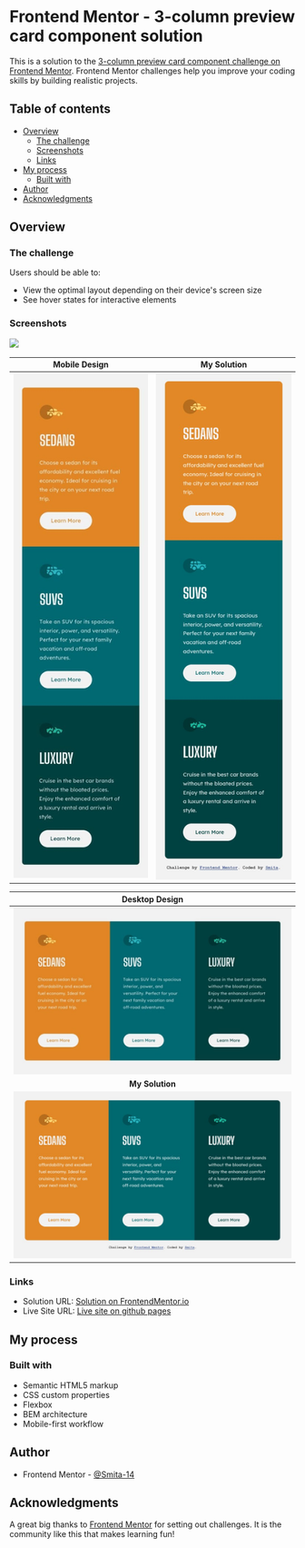 # Frontend Mentor - 3-column preview card component solution

This is a solution to the [3-column preview card component challenge on Frontend Mentor](https://www.frontendmentor.io/challenges/3column-preview-card-component-pH92eAR2-). Frontend Mentor challenges help you improve your coding skills by building realistic projects. 

## Table of contents

- [Overview](#overview)
  - [The challenge](#the-challenge)
  - [Screenshots](#screenshots)
  - [Links](#links)
- [My process](#my-process)
  - [Built with](#built-with)
- [Author](#author)
- [Acknowledgments](#acknowledgments)


## Overview

### The challenge

Users should be able to:

- View the optimal layout depending on their device's screen size
- See hover states for interactive elements

### Screenshots

![](./screenshot.jpg)

| Mobile Design | My Solution |
| -- | -- |
| ![Target Mobile design](./design/mobile-design.jpg) | ![My solution to design](./design/mobile-size.jpg) |


| Desktop Design |
| :--: |
| ![Target desktop design](./design/desktop-design.jpg) |
| **My Solution** |
| ![My solution to design](./design/desktop-size.jpg) | 



### Links

- Solution URL: [Solution on FrontendMentor.io](https://your-solution-url.com)
- Live Site URL: [Live site on github pages](https://your-live-site-url.com)

## My process

### Built with

- Semantic HTML5 markup
- CSS custom properties
- Flexbox
- BEM architecture
- Mobile-first workflow



## Author

- Frontend Mentor - [@Smita-14](https://www.frontendmentor.io/profile/Smita-14)


## Acknowledgments
A great big thanks to [Frontend Mentor](https://frontendmentor.io]) for setting out challenges. It is the community like this that makes learning fun! 

